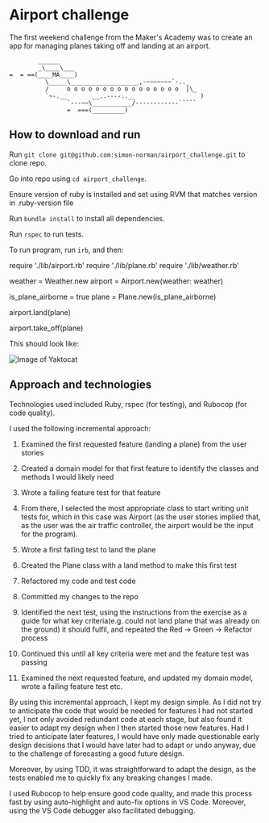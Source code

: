 # Airport challenge

The first weekend challenge from the Maker's Academy was to create an app for managing planes taking off and landing at an airport. 

```
        ______
        _\____\___
=  = ==(____MA____)
          \_____\___________________,-~~~~~~~`-.._
          /     o o o o o o o o o o o o o o o o  |\_
          `~-.__       __..----..__                  )
                `---~~\___________/------------`````
                =  ===(_________)

```

## How to download and run

Run `git clone git@github.com:simon-norman/airport_challenge.git` to clone repo. 

Go into repo using `cd airport_challenge`.

Ensure version of ruby is installed and set using RVM that matches version in .ruby-version file

Run `bundle install` to install all dependencies.

Run `rspec` to run tests.

To run program, run `irb`, and then:

require './lib/airport.rb'
require './lib/plane.rb'
require './lib/weather.rb'

weather = Weather.new
airport = Airport.new(weather: weather)

is_plane_airborne = true
plane = Plane.new(is_plane_airborne)

airport.land(plane)

airport.take_off(plane)

This should look like:

![Image of Yaktocat](https://drive.google.com/file/d/1oV2x7JxDFYzAaYXUEnfrtnR5wSuSHemy/view?usp=sharing)

## Approach and technologies

Technologies used included Ruby, rspec (for testing), and Rubocop (for code quality).

I used the following incremental approach:

1. Examined the first requested feature (landing a plane) from the user stories

2. Created a domain model for that first feature to identify the classes and methods I would likely need

3. Wrote a failing feature test for that feature

4. From there, I selected the most appropriate class to start writing unit tests for, which in this case was Airport (as the user stories implied that, as the user was the air traffic controller, the airport would be the input for the program). 

5. Wrote a first failing test to land the plane

6. Created the Plane class with a land method to make this first test 

7. Refactored my code and test code

8. Committed my changes to the repo

9. Identified the next test, using the instructions from the exercise as a guide for what key criteria(e.g. could not land plane that was already on the ground) it should fulfil, and repeated the Red -> Green -> Refactor process

10. Continued this until all key criteria were met and the feature test was passing

11. Examined the next requested feature, and updated my domain model, wrote a failing feature test etc.

By using this incremental approach, I kept my design simple. As I did not try to anticipate the code that would be needed for features I had not started yet, I not only avoided redundant code at each stage, but also found it easier to adapt my design when I then started those new features. Had I tried to anticipate later features, I would have only made questionable early design decisions that I would have later had to adapt or undo anyway, due to the challenge of forecasting a good future design. 

Moreover, by using TDD, it was straightforward to adapt the design, as the tests enabled me to quickly fix any breaking changes I made. 

I used Rubocop to help ensure good code quality, and made this process fast by using auto-highlight and auto-fix options in VS Code. Moreover, using the VS Code debugger also facilitated debugging. 

